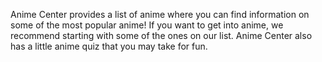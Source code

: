Anime Center provides a list of anime where you can find information on some of the most popular anime! If you want to get into anime, we recommend starting with some of the ones on our list. Anime Center also has a little anime quiz that you may take for fun.

